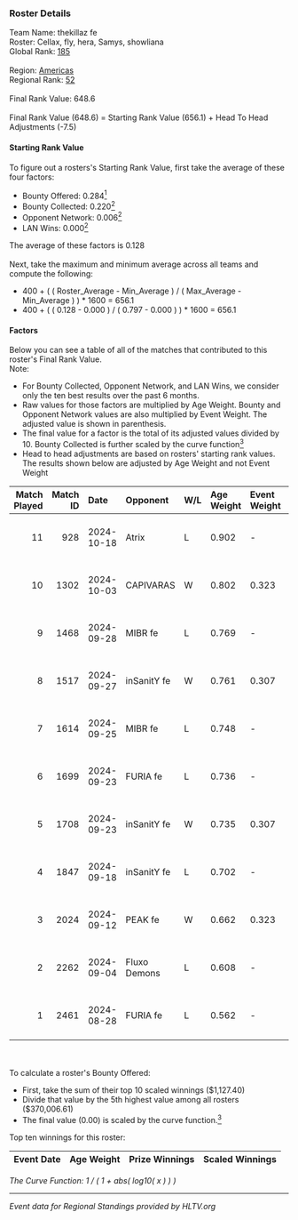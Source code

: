 ### Roster Details<br />
Team Name: thekillaz fe<br />
Roster: Cellax, fly, hera, Samys, showliana<br />
Global Rank: [185](../../standings_global_2024_12_02.md)<br />
<br />
Region: [Americas]( ../../standings_americas_2024_12_02.md)<br />
Regional Rank: [52]( ../../standings_americas_2024_12_02.md)<br />
<br />
Final Rank Value:  648.6<br />
<br />
Final Rank Value (648.6) = Starting Rank Value (656.1) + Head To Head Adjustments (-7.5)<br />

#### Starting Rank Value<br />
To figure out a rosters's Starting Rank Value, first take the average of these four factors:<br />
- Bounty Offered: 0.284[<sup>1</sup>](#table2)
- Bounty Collected: 0.220[<sup>2</sup>](#table1)
- Opponent Network: 0.006[<sup>2</sup>](#table1)
- LAN Wins: 0.000[<sup>2</sup>](#table1)

The average of these factors is 0.128<br />
<br />
Next, take the maximum and minimum average across all teams and compute the following:<br />
- 400 + ( ( Roster_Average - Min_Average ) / ( Max_Average - Min_Average ) ) * 1600 = 656.1
- 400 + ( ( 0.128 - 0.000 ) / ( 0.797 - 0.000 ) ) * 1600 = 656.1


#### Factors<br />
Below you can see a table of all of the matches that contributed to this roster's Final Rank Value.<br />
Note:<br />

- For Bounty Collected, Opponent Network, and LAN Wins, we consider only the ten best results over the past 6 months.
- Raw values for those factors are multiplied by Age Weight. Bounty and Opponent Network values are also multiplied by Event Weight. The adjusted value is shown in parenthesis.
- The final value for a factor is the total of its adjusted values divided by 10. Bounty Collected is further scaled by the curve function[<sup>3</sup>](#curveFunction)
- Head to head adjustments are based on rosters' starting rank values. The results shown below are adjusted by Age Weight and not Event Weight
<span id="table1"></span><br />


| Match Played | Match ID | Date       | Opponent     | W/L | Age Weight | Event Weight | Bounty Collected | Opponent Network | LAN Wins  | H2H Adj. | Roster                                    |
| -: | -: | :- | :- | :- | :- | :- | :- | :- | :- | -: | :- |
|           11 |      928 | 2024-10-18 | Atrix        | L   | 0.902      | -            | -                | -                | -         |   -13.01 | Cellax, fly, hera, Samys, showliana       |
|           10 |     1302 | 2024-10-03 | CAPIVARAS    | W   | 0.802      | 0.323        | 0.003 (0.001)    | 0.000 (0.000)    | 0 (0.000) |     7.63 | Cellax, fly, hera, Samys, showliana       |
|            9 |     1468 | 2024-09-28 | MIBR fe      | L   | 0.769      | -            | -                | -                | -         |    -9.93 | Cellax, fly, hera, Samys, showliana       |
|            8 |     1517 | 2024-09-27 | inSanitY fe  | W   | 0.761      | 0.307        | 0.003 (0.001)    | 0.109 (0.025)    | 0 (0.000) |    12.46 | Cellax, fly, hera, Samys, showliana       |
|            7 |     1614 | 2024-09-25 | MIBR fe      | L   | 0.748      | -            | -                | -                | -         |    -9.91 | Cellax, fly, hera, Samys, showliana       |
|            6 |     1699 | 2024-09-23 | FURIA fe     | L   | 0.736      | -            | -                | -                | -         |    -0.73 | Cellax, fly, hera, Samys, showliana       |
|            5 |     1708 | 2024-09-23 | inSanitY fe  | W   | 0.735      | 0.307        | 0.003 (0.001)    | 0.109 (0.025)    | 0 (0.000) |    12.29 | Cellax, fly, hera, Samys, showliana       |
|            4 |     1847 | 2024-09-18 | inSanitY fe  | L   | 0.702      | -            | -                | -                | -         |   -10.51 | brunakiller, Cellax, fly, hera, showliana |
|            3 |     2024 | 2024-09-12 | PEAK fe      | W   | 0.662      | 0.323        | 0.003 (0.001)    | 0.034 (0.007)    | 0 (0.000) |     9.37 | brunakiller, Cellax, fly, hera, showliana |
|            2 |     2262 | 2024-09-04 | Fluxo Demons | L   | 0.608      | -            | -                | -                | -         |    -4.63 | Cellax, fly, hera, Samys, showliana       |
|            1 |     2461 | 2024-08-28 | FURIA fe     | L   | 0.562      | -            | -                | -                | -         |    -0.55 | Cellax, fly, hera, Samys, showliana       |

<br />
<span id="table2"></span><br />
To calculate a roster's Bounty Offered:<br />

- First, take the sum of their top 10 scaled winnings ($1,127.40)
- Divide that value by the 5th highest value among all rosters ($370,006.61)
- The final value (0.00) is scaled by the curve function.[<sup>3</sup>](#curveFunction)

Top ten winnings for this roster:<br />

| Event Date | Age Weight | Prize Winnings | Scaled Winnings |
| :- | -: | :- | :- |


<span id="curveFunction"></span>_The Curve Function: 1 / ( 1 + abs( log10( x ) ) )_<br />

---
_Event data for Regional Standings provided by HLTV.org_<br />

